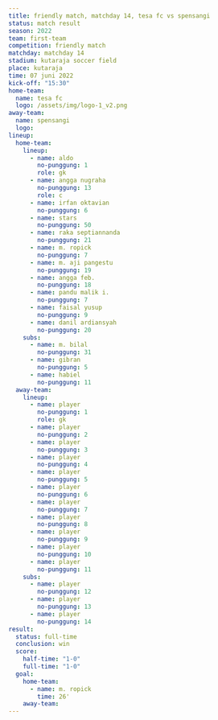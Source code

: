```yaml
---
title: friendly match, matchday 14, tesa fc vs spensangi
status: match result
season: 2022
team: first-team
competition: friendly match
matchday: matchday 14
stadium: kutaraja soccer field
place: kutaraja
time: 07 juni 2022
kick-off: "15:30"
home-team:
  name: tesa fc
  logo: /assets/img/logo-1_v2.png
away-team:
  name: spensangi
  logo: 
lineup:
  home-team:
    lineup:
      - name: aldo
        no-punggung: 1
        role: gk
      - name: angga nugraha
        no-punggung: 13
        role: c
      - name: irfan oktavian
        no-punggung: 6
      - name: stars
        no-punggung: 50
      - name: raka septiannanda
        no-punggung: 21
      - name: m. ropick
        no-punggung: 7
      - name: m. aji pangestu
        no-punggung: 19
      - name: angga feb.
        no-punggung: 18
      - name: pandu malik i.
        no-punggung: 7
      - name: faisal yusup
        no-punggung: 9
      - name: danil ardiansyah
        no-punggung: 20
    subs:
      - name: m. bilal
        no-punggung: 31
      - name: gibran
        no-punggung: 5
      - name: habiel
        no-punggung: 11
  away-team:
    lineup:
      - name: player
        no-punggung: 1
        role: gk
      - name: player
        no-punggung: 2
      - name: player
        no-punggung: 3
      - name: player
        no-punggung: 4
      - name: player
        no-punggung: 5
      - name: player
        no-punggung: 6
      - name: player
        no-punggung: 7
      - name: player
        no-punggung: 8
      - name: player
        no-punggung: 9
      - name: player
        no-punggung: 10
      - name: player
        no-punggung: 11
    subs:
      - name: player
        no-punggung: 12
      - name: player
        no-punggung: 13
      - name: player
        no-punggung: 14
result:
  status: full-time
  conclusion: win
  score:
    half-time: "1-0"
    full-time: "1-0"
  goal:
    home-team:
      - name: m. ropick
        time: 26'
    away-team:
---
```

